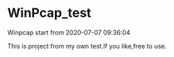 # WinPcap_test
Winpcap   start from 2020-07-07 09:36:04

This is project from my own test.If you like,free to use.